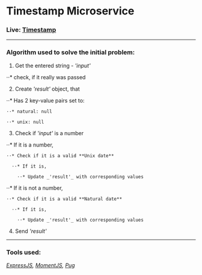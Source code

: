 # Timestamp Microservice

### Live: [Timestamp](https://spectrum-pocket.glitch.me/)

---

### Algorithm used to solve the initial problem:

1. Get the entered string - _'input'_

  ⋅⋅* check, if it really was passed

2. Create _'result'_ object, that

  ⋅⋅* Has 2 key-value pairs set to:
  
    ⋅⋅* natural: null
    
    ⋅⋅* unix: null

3. Check if _'input'_ is a number

  ⋅⋅* If it is a number, 
  
    ⋅⋅* Check if it is a valid **Unix date**
    
      ⋅⋅* If it is,
      
        ⋅⋅* Update _'result'_ with corresponding values
        
  ⋅⋅* If it is not a number,
  
    ⋅⋅* Check if it is a valid **Natural date**
    
      ⋅⋅* If it is,
      
        ⋅⋅* Update _'result'_ with corresponding values
        
4. Send _'result'_

---

### Tools used:

_[ExpressJS](https://expressjs.com/en/4x/api.html), [MomentJS](http://momentjs.com/docs/), [Pug](https://pugjs.org/api/getting-started.html)_
